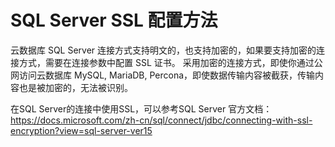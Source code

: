 # SQL Server SSL 配置方法

云数据库 SQL Server 连接方式支持明文的，也支持加密的，如果要支持加密的连接方式，需要在连接参数中配置 SSL 证书。 采用加密的连接方式，即使你通过公网访问云数据库 MySQL, MariaDB, Percona，即使数据传输内容被截获，传输内容也是被加密的，无法被识别。

在SQL Server的连接中使用SSL，可以参考SQL Server 官方文档： https://docs.microsoft.com/zh-cn/sql/connect/jdbc/connecting-with-ssl-encryption?view=sql-server-ver15

